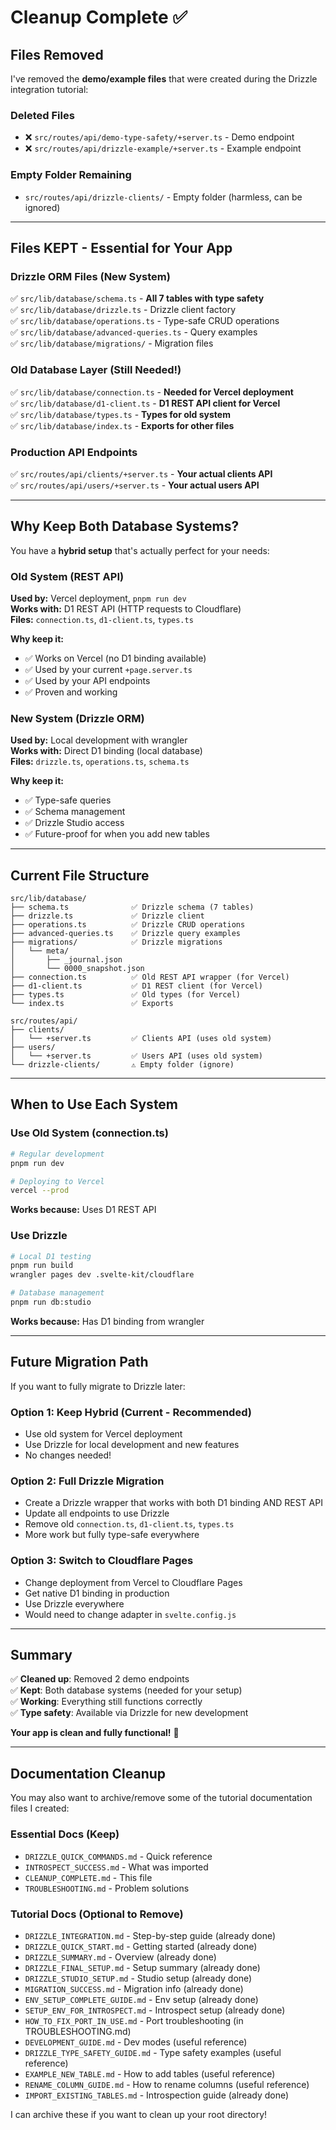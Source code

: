 # Cleanup Complete ✅

## Files Removed

I've removed the **demo/example files** that were created during the Drizzle integration tutorial:

### Deleted Files

- ❌ `src/routes/api/demo-type-safety/+server.ts` - Demo endpoint
- ❌ `src/routes/api/drizzle-example/+server.ts` - Example endpoint

### Empty Folder Remaining

- `src/routes/api/drizzle-clients/` - Empty folder (harmless, can be ignored)

---

## Files KEPT - Essential for Your App

### Drizzle ORM Files (New System)

✅ `src/lib/database/schema.ts` - **All 7 tables with type safety**  
✅ `src/lib/database/drizzle.ts` - Drizzle client factory  
✅ `src/lib/database/operations.ts` - Type-safe CRUD operations  
✅ `src/lib/database/advanced-queries.ts` - Query examples  
✅ `src/lib/database/migrations/` - Migration files

### Old Database Layer (Still Needed!)

✅ `src/lib/database/connection.ts` - **Needed for Vercel deployment**  
✅ `src/lib/database/d1-client.ts` - **D1 REST API client for Vercel**  
✅ `src/lib/database/types.ts` - **Types for old system**  
✅ `src/lib/database/index.ts` - **Exports for other files**

### Production API Endpoints

✅ `src/routes/api/clients/+server.ts` - **Your actual clients API**  
✅ `src/routes/api/users/+server.ts` - **Your actual users API**

---

## Why Keep Both Database Systems?

You have a **hybrid setup** that's actually perfect for your needs:

### Old System (REST API)

**Used by:** Vercel deployment, `pnpm run dev`  
**Works with:** D1 REST API (HTTP requests to Cloudflare)  
**Files:** `connection.ts`, `d1-client.ts`, `types.ts`

**Why keep it:**

- ✅ Works on Vercel (no D1 binding available)
- ✅ Used by your current `+page.server.ts`
- ✅ Used by your API endpoints
- ✅ Proven and working

### New System (Drizzle ORM)

**Used by:** Local development with wrangler  
**Works with:** Direct D1 binding (local database)  
**Files:** `drizzle.ts`, `operations.ts`, `schema.ts`

**Why keep it:**

- ✅ Type-safe queries
- ✅ Schema management
- ✅ Drizzle Studio access
- ✅ Future-proof for when you add new tables

---

## Current File Structure

```
src/lib/database/
├── schema.ts              ✅ Drizzle schema (7 tables)
├── drizzle.ts             ✅ Drizzle client
├── operations.ts          ✅ Drizzle CRUD operations
├── advanced-queries.ts    ✅ Drizzle query examples
├── migrations/            ✅ Drizzle migrations
│   └── meta/
│       ├── _journal.json
│       └── 0000_snapshot.json
├── connection.ts          ✅ Old REST API wrapper (for Vercel)
├── d1-client.ts           ✅ D1 REST client (for Vercel)
├── types.ts               ✅ Old types (for Vercel)
└── index.ts               ✅ Exports

src/routes/api/
├── clients/
│   └── +server.ts         ✅ Clients API (uses old system)
├── users/
│   └── +server.ts         ✅ Users API (uses old system)
└── drizzle-clients/       ⚠️ Empty folder (ignore)
```

---

## When to Use Each System

### Use Old System (connection.ts)

```bash
# Regular development
pnpm run dev

# Deploying to Vercel
vercel --prod
```

**Works because:** Uses D1 REST API

### Use Drizzle

```bash
# Local D1 testing
pnpm run build
wrangler pages dev .svelte-kit/cloudflare

# Database management
pnpm run db:studio
```

**Works because:** Has D1 binding from wrangler

---

## Future Migration Path

If you want to fully migrate to Drizzle later:

### Option 1: Keep Hybrid (Current - Recommended)

- Use old system for Vercel deployment
- Use Drizzle for local development and new features
- No changes needed!

### Option 2: Full Drizzle Migration

- Create a Drizzle wrapper that works with both D1 binding AND REST API
- Update all endpoints to use Drizzle
- Remove old `connection.ts`, `d1-client.ts`, `types.ts`
- More work but fully type-safe everywhere

### Option 3: Switch to Cloudflare Pages

- Change deployment from Vercel to Cloudflare Pages
- Get native D1 binding in production
- Use Drizzle everywhere
- Would need to change adapter in `svelte.config.js`

---

## Summary

✅ **Cleaned up**: Removed 2 demo endpoints  
✅ **Kept**: Both database systems (needed for your setup)  
✅ **Working**: Everything still functions correctly  
✅ **Type safety**: Available via Drizzle for new development

**Your app is clean and fully functional!** 🎉

---

## Documentation Cleanup

You may also want to archive/remove some of the tutorial documentation files I created:

### Essential Docs (Keep)

- `DRIZZLE_QUICK_COMMANDS.md` - Quick reference
- `INTROSPECT_SUCCESS.md` - What was imported
- `CLEANUP_COMPLETE.md` - This file
- `TROUBLESHOOTING.md` - Problem solutions

### Tutorial Docs (Optional to Remove)

- `DRIZZLE_INTEGRATION.md` - Step-by-step guide (already done)
- `DRIZZLE_QUICK_START.md` - Getting started (already done)
- `DRIZZLE_SUMMARY.md` - Overview (already done)
- `DRIZZLE_FINAL_SETUP.md` - Setup summary (already done)
- `DRIZZLE_STUDIO_SETUP.md` - Studio setup (already done)
- `MIGRATION_SUCCESS.md` - Migration info (already done)
- `ENV_SETUP_COMPLETE_GUIDE.md` - Env setup (already done)
- `SETUP_ENV_FOR_INTROSPECT.md` - Introspect setup (already done)
- `HOW_TO_FIX_PORT_IN_USE.md` - Port troubleshooting (in TROUBLESHOOTING.md)
- `DEVELOPMENT_GUIDE.md` - Dev modes (useful reference)
- `DRIZZLE_TYPE_SAFETY_GUIDE.md` - Type safety examples (useful reference)
- `EXAMPLE_NEW_TABLE.md` - How to add tables (useful reference)
- `RENAME_COLUMN_GUIDE.md` - How to rename columns (useful reference)
- `IMPORT_EXISTING_TABLES.md` - Introspection guide (already done)

I can archive these if you want to clean up your root directory!
